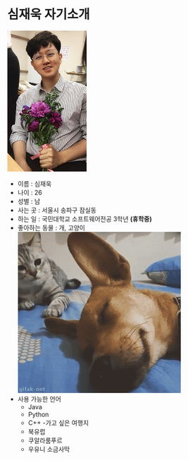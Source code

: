 # 심재욱 자기소개

![컴퓨터에 있는 사진](assets/profile2.jpg)

- 이름 : 심재욱  
- 나이 : 26  
- 성별 : 남  
- 사는 곳 : 서울시 송파구 잠실동  
- 하는 일 : 국민대학교 소프트웨어전공 3학년 **(휴학중)**  
- 좋아하는 동물 : 개, 고양이  
![컴퓨터에 있는 사진](assets/dogCat.gif)  
- 사용 가능한 언어
  - Java
  - Python
  - C++
-가고 싶은 여행지
  - 북유럽
  - 쿠알라룸푸르
  - 우유니 소금사막
 
